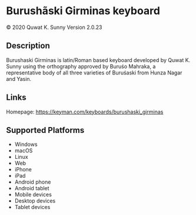 ﻿﻿Burushãski Girminas keyboard
==============

© 2020 Quwat K. Sunny
Version 2.0.23

Description
-----------
Burushaski Girminas is latin/Roman based keyboard developed by Quwat K. Sunny using the orthography approved by Buruśo Mahraka, a representative body of all three varieties of Buruśaski from Hunza Nagar and Yasin.
 

Links
-----
Homepage:     https://keyman.com/keyboards/burushaski_girminas

Supported Platforms
-------------------
 * Windows
 * macOS
 * Linux
 * Web
 * iPhone
 * iPad
 * Android phone
 * Android tablet
 * Mobile devices
 * Desktop devices
 * Tablet devices

